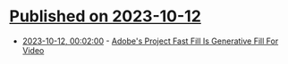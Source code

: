 # [Published on 2023-10-12](index.md)

* [2023-10-12, 00:02:00](https://slashdot.org/story/23/10/11/2130223/adobes-project-fast-fill-is-generative-fill-for-video?utm_source=rss1.0mainlinkanon&utm_medium=feed) - [Adobe's Project Fast Fill Is Generative Fill For Video](https://slashdot.org/story/23/10/11/2130223/adobes-project-fast-fill-is-generative-fill-for-video?utm_source=rss1.0mainlinkanon&utm_medium=feed)
